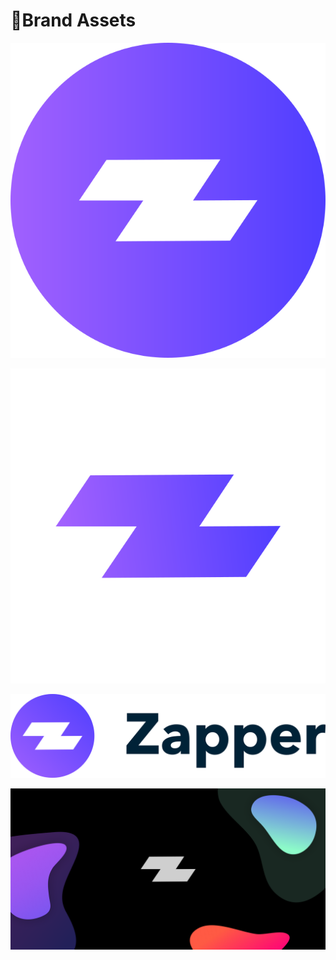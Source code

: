 # 🎨Brand Assets



![](../.gitbook/assets/logo.806ba706%20%281%29.svg)

![white.svg](../.gitbook/assets/group-2.svg)

![](../.gitbook/assets/logo_black_alt2x%20%281%29.png)

![](../.gitbook/assets/group-697%20%281%29.png)

